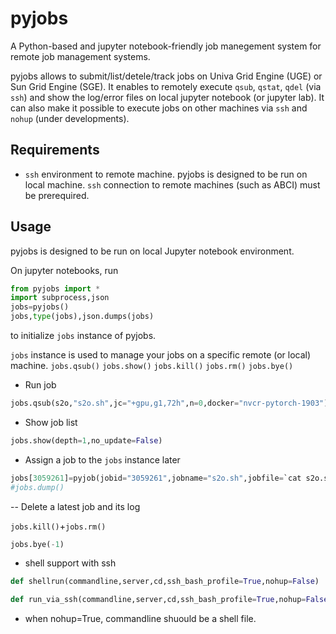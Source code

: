 # pyjobs
A Python-based and jupyter notebook-friendly job manegement system for remote job management systems.

pyjobs allows to submit/list/detele/track jobs on Univa Grid Engine (UGE) or Sun Grid Engine (SGE).
It enables to remotely execute `qsub`, `qstat`, `qdel` (via `ssh`) and show the log/error files on local jupyter notebook (or jupyter lab).
It can also make it possible to execute jobs on other machines via `ssh` and `nohup` (under developments).

## Requirements
- `ssh` environment to remote machine. pyjobs is designed to be run on local machine. `ssh` connection to remote machines (such as ABCI) must be prerequired.

## Usage
pyjobs is designed to be run on local Jupyter notebook environment.

On jupyter notebooks, run
```python
from pyjobs import *
import subprocess,json
jobs=pyjobs()
jobs,type(jobs),json.dumps(jobs)
```
to initialize `jobs` instance of pyjobs.

`jobs` instance is used to manage your jobs on a specific remote (or local) machine.
`jobs.qsub()`
`jobs.show()`
`jobs.kill()`
`jobs.rm()`
`jobs.bye()`

- Run job
```python
jobs.qsub(s2o,"s2o.sh",jc="+gpu,g1,72h",n=0,docker="nvcr-pytorch-1903")
```

- Show job list
```python
jobs.show(depth=1,no_update=False)
```

- Assign a job to the `jobs` instance later
```python
jobs[3059261]=pyjob(jobid="3059261",jobname="s2o.sh",jobfile=`cat s2o.sh`)
#jobs.dump()
```

-- Delete a latest job and its log

`jobs.kill()`+`jobs.rm()`

```python
jobs.bye(-1)
```

- shell support with ssh


```python
def shellrun(commandline,server,cd,ssh_bash_profile=True,nohup=False)
```

```python
def run_via_ssh(commandline,server,cd,ssh_bash_profile=True,nohup=False)
```
- when nohup=True, commandline shuould be a shell file.

